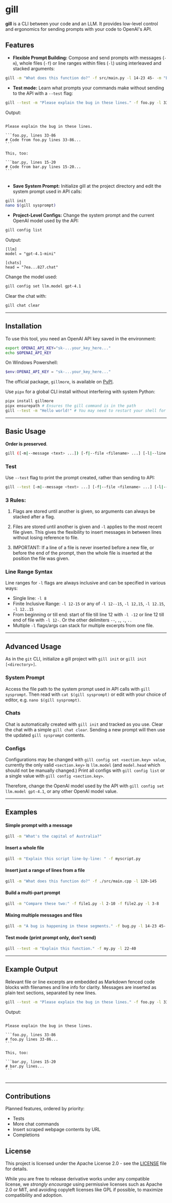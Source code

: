 # gill

**gill** is a CLI between your code and an LLM. It provides low-level control and ergonomics for sending prompts with your code to OpenAI's API.

## Features

- **Flexible Prompt Building:** Compose and send prompts with messages (`-m`), whole files (`-f`) or line ranges within files (`-l`) using interleaved and stacked arguments:

```bash
gill -m "What does this function do?" -f src/main.py -l 14-23 45- -m "Explain line by line."
```

- **Test mode:** Learn what prompts your commands make without sending to the API with a `--test` flag:

```bash
gill --test -m "Please explain the bug in these lines." -f foo.py -l 33-86 -m "This, too:" -f bar.py -l 15-20
```
Output:
<pre>
<code>
Please explain the bug in these lines.

```foo.py, lines 33-86
# Code from foo.py lines 33-86...
```

This, too:

```bar.py, lines 15-20
# Code from bar.py lines 15-20...
```
</code>
</pre>

- **Save System Prompt:** Initialize gill at the project directory and edit the system prompt used in API calls:

```bash
gill init
nano $(gill sysprompt)
```

- **Project-Level Configs:** Change the system prompt and the current OpenAI model used by the API:

```bash
gill config list
```

Output:
```
[llm]
model = "gpt-4.1-mini"

[chats]
head = "7ea...827.chat"
```

Change the model used:
```bash
gill config set llm.model gpt-4.1
```

Clear the chat with:
```bash
gill chat clear
```

---

## Installation

To use this tool, you need an OpenAI API key saved in the environment:

```bash
export OPENAI_API_KEY="sk-...your_key_here..."
echo $OPENAI_API_KEY
```
 On Windows Powershell:

```powershell
$env:OPENAI_API_KEY = "sk-...your_key_here..."
```

The official package, `gillmore`, is available on [PyPI](https://pypi.org/project/gillmore/).

Use `pipx` for a global CLI install without interfering with system Python:

```bash
pipx install gillmore
pipx ensurepath # Ensures the gill command is in the path
gill --test -m "Hello world!" # You may need to restart your shell for the command to work
```

---

## Basic Usage

**Order is preserved**.

```bash
gill ([-m|--message <text> ...]) [-f|--file <filename> ...] [-l|--line <range> ...] ...
```

### Test

Use ```--test``` flag to print the prompt created, rather than sending to API:

```bash
gill --test [-m|--message <text> ...] [-f|--file <filename> ...] [-l|--line <range> ...] ...
```

### 3 Rules:

1. Flags are stored until another is given, so arguments can always be stacked after a flag.

2. Files are stored until another is given and `-l` applies to the most recent file given. This gives the flexibility to insert messages in between lines without losing reference to file.

3. IMPORTANT: If a line of a file is never inserted before a new file, or before the end of the prompt, then the whole file is inserted at the position the file was given.

### Line Range Syntax

Line ranges for `-l` flags are always inclusive and can be specified in various ways:

- Single line: `-l 8`
- Finite Inclusive Range: `-l 12-15` or any of `-l 12--15`, `-l 12,15`, `-l 12.15`, `-l 12..15`
- From beginning or till end: start of file till line 12 with `-l -12` or line 12 till end of file with `-l 12-`. Or the other delimiters `--`, `,`, `.`, `..`
- Multiple `-l` flags/args can stack for multiple excerpts from one file.

---

## Advanced Usage

As in the `git` CLI, initialize a gill project with `gill init` or `gill init [<directory>]`.

### System Prompt

Access the file path to the system prompt used in API calls with `gill sysprompt`. Then read with `cat $(gill sysprompt)` or edit with your choice of editor, e.g. `nano $(gill sysprompt)`.

### Chats

Chat is automatically created with `gill init` and tracked as you use. Clear the chat with a simple `gill chat clear`. Sending a new prompt will then use the updated `gill sysprompt` contents.

### Configs

Configurations may be changed with `gill config set <section.key> value`, currently the only valid `<section.key>` is `llm.model` (and `model.head` which should not be manually changed.) Print all configs with `gill config list` or a single value with `gill config <section.key>`.

Therefore, change the OpenAI model used by the API with `gill config set llm.model gpt-4.1`, or any other OpenAI model value.

---

## Examples

#### Simple prompt with a message

```bash
gill -m "What's the capital of Australia?"
```

#### Insert a whole file

```bash
gill -m "Explain this script line-by-line: " -f myscript.py
```

#### Insert just a range of lines from a file

```bash
gill -m "What does this function do?" -f ./src/main.cpp -l 120-145
```

#### Build a multi-part prompt

```bash
gill -m "Compare these two:" -f file1.py -l 2-10 -f file2.py -l 3-8
```

#### Mixing multiple messages and files

```bash
gill -m "A bug is happening in these segments." -f bug.py -l 14-23 45- -m "Here's the log:" -f error.log -l 2
```

#### Test mode (print prompt only, don’t send)

```bash
gill --test -m "Explain this function." -f my.py -l 22-40
```

---

## Example Output

Relevant file or line excerpts are embedded as Markdown fenced code blocks with filenames and line info for clarity. Messages are inserted as plain text sections, separated by new lines.

```bash
gill --test -m "Please explain the bug in these lines." -f foo.py -l 33-86 -m "This, too:" -f bar.py -l 15-20
```
Output:
<pre>
<code>
Please explain the bug in these lines.

```foo.py, lines 33-86
# foo.py lines 33-86...
```

This, too:

```bar.py, lines 15-20
# bar.py lines...
```
</code>
</pre>

---

## Contributions

Planned features, ordered by priority:
- Tests
- More chat commands
- Insert scraped webpage contents by URL
- Completions

## License

This project is licensed under the Apache License 2.0 - see the [LICENSE](LICENSE) file for details.

While you are free to release derivative works under any compatible license, we *strongly encourage* using permissive licenses such as Apache 2.0 or MIT, and avoiding copyleft licenses like GPL if possible, to maximize compatibility and adoption.
